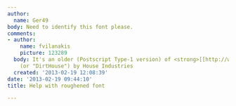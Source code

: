 ```yaml
---
author:
  name: Ger49
body: Need to identify this font please.
comments:
- author:
    name: fvilanakis
    picture: 123289
  body: It's an older (Postscript Type-1 version) of <strong>[[http://www.findmyfont.com/index.php/fonts/font-preview?fset=House-Industries&ffam=Dirtyhouse%20-%20Regular&fid=ffe278974470d8972a03d1b0df8dc1b0&fsize=60&text=FREE%20RANGE%20EGGS&wrap=2|Dirtyhouse]]</strong>
    (or "DirtHouse") by House Industries
  created: '2013-02-19 12:08:39'
date: '2013-02-19 09:44:10'
title: Help with roughened font

---
```

